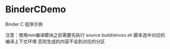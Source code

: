 # BinderCDemo
Binder C 程序示例

注意：使用mm编译模块之前需要先执行 source build/envxx.sh 脚本选中对应的编译上下文环境 否则生成的内容不会到对应的分区
